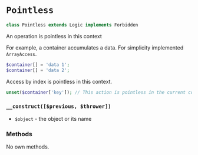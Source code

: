 # `Pointless`

```php
class Pointless extends Logic implements Forbidden
```

An operation is pointless in this context

For example, a container accumulates a data.
For simplicity implemented `ArrayAccess`.

```php
$container[] = 'data 1';
$container[] = 'data 2';
```

Access by index is pointless in this context.

```php
unset($container['key']); // This action is pointless in the current context
```

### `__construct([$previous, $thrower])`

 * `$object` - the object or its name

### Methods

No own methods.
